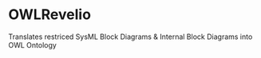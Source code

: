 # OWLRevelio
Translates restriced SysML Block Diagrams & Internal Block Diagrams into OWL Ontology


